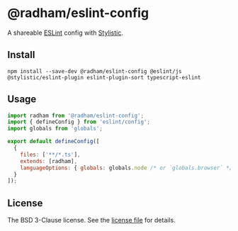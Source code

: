 @radham/eslint-config
=====================

A shareable [ESLint](https://eslint.org/) config with [Stylistic](https://eslint.style/).

Install
-------

```shell
npm install --save-dev @radham/eslint-config @eslint/js @stylistic/eslint-plugin eslint-plugin-sort typescript-eslint
```

Usage
-----

```javascript
import radham from '@radham/eslint-config';
import { defineConfig } from 'eslint/config';
import globals from 'globals';

export default defineConfig([
  {
    files: ['**/*.ts'],
    extends: [radham],
    languageOptions: { globals: globals.node /* or `globals.browser` */ }
  }
]);
```

License
-------

The BSD 3-Clause license. See the [license file](LICENSE) for details.
